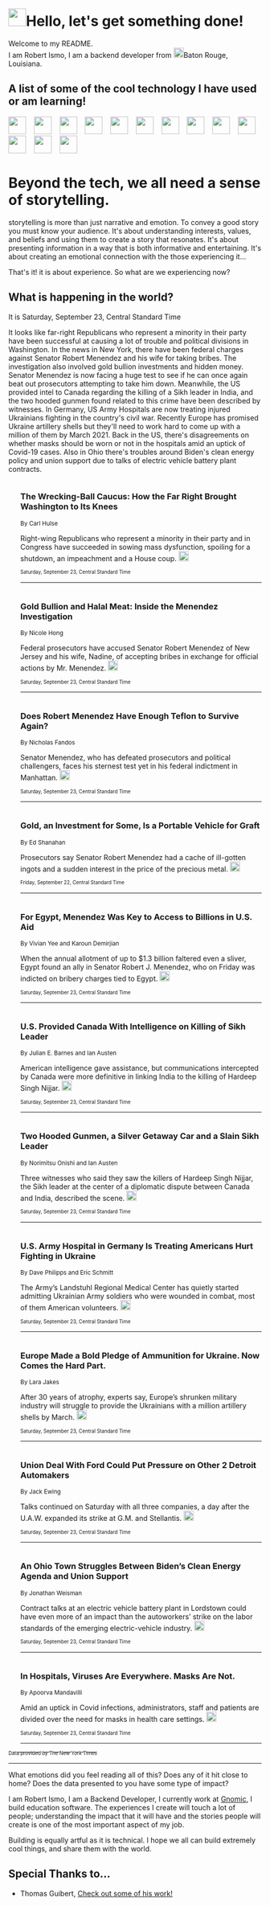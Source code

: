 <h1><img src="https://emojis.slackmojis.com/emojis/images/1643514375/3493/hot-coffee.gif?1643514375" width="35"/>Hello, let's get something done!</h1>

<p>Welcome to my README.<br/>
I am Robert Ismo, I am a backend developer from <img src="https://emojis.slackmojis.com/emojis/images/1638395689/50435/moulin_rouge.png?1638395689" width="20"/>Baton Rouge, Louisiana.</p>
<h2>A list of some of the cool technology I have used or am learning!</h2>
<p>
<img src="https://emojis.slackmojis.com/emojis/images/1643516091/21142/meow_bongotap.gif?1643516091" width="35" alt="">
<img src="https://img.shields.io/badge/Favorite%20Frontend%20Framework-SvelteKit-f83903" alt="">
<img src="https://img.shields.io/badge/Second%20Favorite-Vue-40b581" alt="">
<img src="https://img.shields.io/badge/Most%20Used%20Runtime-Nodejs-78b061" alt="">
<img src="https://emojis.slackmojis.com/emojis/images/1643517416/34482/fire.gif?1643517416" width="35" alt="">
<img src="https://img.shields.io/badge/Javascript%20But%20Better-Typescript-0078ca" alt="">
<img src="https://img.shields.io/badge/Favorite%20Language-Elixir-3e244d" alt="">
<img src="https://img.shields.io/badge/Containerize%20Everything-Docker-6ac9ef" alt="">
<img src="https://emojis.slackmojis.com/emojis/images/1643514596/5999/meow_party.gif?1643514596" width="35" alt="">
<img src="https://img.shields.io/badge/API%20Love%20Language-Graphql-de32a5" alt="">
<img src="https://img.shields.io/badge/Our%20Favorite%20Version%20Controller-Git-e94f33" alt="">
<img src="https://img.shields.io/badge/Favorite%20Database-Redis-d42d1d" alt="">
<img src="https://emojis.slackmojis.com/emojis/images/1643514559/5584/deployparrot.gif?1643514559" width="35" alt="">
<img src="https://img.shields.io/badge/Container%20Interstate-RabbitMQ-f66200" alt="">
<img src="https://img.shields.io/badge/Gotta%20Learn-Kubernetes-316adf" alt="">
<img src="https://img.shields.io/badge/Really%20Mature%20Now-WASM-654fef" alt="">
<img src="https://emojis.slackmojis.com/emojis/images/1666642497/61942/dance_vibe.gif?1666642497" width="35" alt="">
<img src="https://img.shields.io/badge/For%20My%20M1-ARM64-657d96" alt="">
<img src="https://img.shields.io/badge/Loving%20This%20So%20Much-TailwindCSS-17bcb5" alt="">
<img src="https://img.shields.io/badge/Cool%20Build%20Tool-Vite-f9cb24" alt="">
<img src="https://emojis.slackmojis.com/emojis/images/1669231376/62819/working-on-it.gif?1669231376" width="35" alt="">
<img src="https://img.shields.io/badge/Fun%20and%20Easy%20Database-MongoDB-5f8c49" alt="">
<img src="https://img.shields.io/badge/JS%20Life%20Support-NPM-c73737" alt="">
<img src="https://img.shields.io/badge/I%20Liked%20It-DynamoDB-0073b9" alt="">
<img src="https://emojis.slackmojis.com/emojis/images/1643514045/46/question.gif?1643514045" width="35" alt="">
<img src="https://img.shields.io/badge/cool-React-60d6f9" alt="">
<img src="https://img.shields.io/badge/Future%20Big%20Project-Lambda-f37e00" alt="">
<img src="https://img.shields.io/badge/NPM%20But%20Better-PNPM-f1aa07" alt="">
<img src="https://emojis.slackmojis.com/emojis/images/1643514943/9662/fbwow.gif?1643514943" width="35" alt="">
<img src="https://img.shields.io/badge/First%20Language-C-662079" alt="">
<img src="https://img.shields.io/badge/Where%20I%20Deploy%20Frontend-Vercel-000000" alt="">
<img src="https://img.shields.io/badge/Who%20Does%20not%20Want%20an%20App-Swift-f9492a" alt="">
<img src="https://emojis.slackmojis.com/emojis/images/1643514058/151/javascript.png?1643514058" width="35" alt="">
<img src="https://img.shields.io/badge/cool-Python-fbd542" alt="">
<img src="https://img.shields.io/badge/Favorite%20Something-Stripe-656cdc" alt="">
<img src="https://img.shields.io/badge/Of%20Course-HTML5-ed6327" alt="">
<img src="https://emojis.slackmojis.com/emojis/images/1660415405/60731/bomb.gif?1660415405" width="35" alt="">
<img src="https://img.shields.io/badge/hate-CSS-2964ec" alt="">
<img src="https://img.shields.io/badge/Learning-CircleCI-141215" alt="">
<img src="https://img.shields.io/badge/Learning-Rust-fbbb3b" alt="">
<img src="https://emojis.slackmojis.com/emojis/images/1660415397/60712/writing-hand.gif?1660415397" width="35" alt="">
<img src="https://img.shields.io/badge/Dev%20Browser%20of%20Choice-Firefox-cc4e26" alt="">
<img src="https://img.shields.io/badge/Recoverying%20From%20Windows-UNIX-1781e3" alt="">
<img src="https://img.shields.io/badge/LOVE-LogSeq-90c1c2" alt="">
<img src="https://emojis.slackmojis.com/emojis/images/1643514066/223/kirby.gif?1643514066" width="35" alt="">
<img src="https://img.shields.io/badge/Daily%20Driver-MacOS-e6e6e8" alt="">
<img src="https://img.shields.io/badge/Git%20Server-Github-000000" alt="">
<img src="https://img.shields.io/badge/enjoyable-EC2-f17428" alt="">
<img src="https://emojis.slackmojis.com/emojis/images/1643514239/2069/excited.gif?1643514239" width="35" alt="">
</p>
<h1>Beyond the tech, we all need a sense of storytelling.</h1>
<p>storytelling is more than just narrative and emotion. To convey a good story you must know your audience. It's about understanding interests, values, and beliefs and using them to create a story that resonates. It's about presenting information in a way that is both informative and entertaining. It's about creating an emotional connection with the those experiencing it...</p>
<p>That's it! it is about experience. So what are we experiencing now?</p>
<h2>What is happening in the world?</h2>
<p>It is Saturday, September 23, Central Standard Time</p>
<p>
It looks like far-right Republicans who represent a minority in their party have been successful at causing a lot of trouble and political divisions in Washington. In the news in New York, there have been federal charges against Senator Robert Menendez and his wife for taking bribes. The investigation also involved gold bullion investments and hidden money. Senator Menendez is now facing a huge test to see if he can once again beat out prosecutors attempting to take him down. Meanwhile, the US provided intel to Canada regarding the killing of a Sikh leader in India, and the two hooded gunmen found related to this crime have been described by witnesses. In Germany, US Army Hospitals are now treating injured Ukrainians fighting in the country&#39;s civil war. Recently Europe has promised Ukraine artillery shells but they&#39;ll need to work hard to come up with a million of them by March 2021. Back in the US, there&#39;s disagreements on whether masks should be worn or not in the hospitals amid an uptick of Covid-19 cases. Also in Ohio there&#39;s troubles around Biden&#39;s clean energy policy and union support due to talks of electric vehicle battery plant contracts.</p>
<ol>
<img src="https://img.shields.io/badge/-us-blue" alt="">
<h3>The Wrecking-Ball Caucus: How the Far Right Brought Washington to Its Knees</h3>
<sub>By Carl Hulse</sub>
<p>Right-wing Republicans who represent a minority in their party and in Congress have succeeded in sowing mass dysfunction, spoiling for a shutdown, an impeachment and a House coup.  <a href="https://nyti.ms/3ronlSQ"><img src="https://developer.nytimes.com/files/poweredby_nytimes_30b.png?v=1583354208352" height="20"></a></p>
<sub><sub>Saturday, September 23, Central Standard Time</sub></sub>
<hr/>
<img src="https://img.shields.io/badge/-nyregion-blue" alt="">
<h3>Gold Bullion and Halal Meat: Inside the Menendez Investigation</h3>
<sub>By Nicole Hong</sub>
<p>Federal prosecutors have accused Senator Robert Menendez of New Jersey and his wife, Nadine, of accepting bribes in exchange for official actions by Mr. Menendez.  <a href="https://nyti.ms/3Lyr3jJ"><img src="https://developer.nytimes.com/files/poweredby_nytimes_30b.png?v=1583354208352" height="20"></a></p>
<sub><sub>Saturday, September 23, Central Standard Time</sub></sub>
<hr/>
<img src="https://img.shields.io/badge/-nyregion-blue" alt="">
<h3>Does Robert Menendez Have Enough Teflon to Survive Again?</h3>
<sub>By Nicholas Fandos</sub>
<p>Senator Menendez, who has defeated prosecutors and political challengers, faces his sternest test yet in his federal indictment in Manhattan.  <a href="https://nyti.ms/3EW1g0R"><img src="https://developer.nytimes.com/files/poweredby_nytimes_30b.png?v=1583354208352" height="20"></a></p>
<sub><sub>Saturday, September 23, Central Standard Time</sub></sub>
<hr/>
<img src="https://img.shields.io/badge/-nyregion-blue" alt="">
<h3>Gold, an Investment for Some, Is a Portable Vehicle for Graft</h3>
<sub>By Ed Shanahan</sub>
<p>Prosecutors say Senator Robert Menendez had a cache of ill-gotten ingots and a sudden interest in the price of the precious metal.  <a href="https://nyti.ms/3PQrQ1G"><img src="https://developer.nytimes.com/files/poweredby_nytimes_30b.png?v=1583354208352" height="20"></a></p>
<sub><sub>Friday, September 22, Central Standard Time</sub></sub>
<hr/>
<img src="https://img.shields.io/badge/-world-blue" alt="">
<h3>For Egypt, Menendez Was Key to Access to Billions in U.S. Aid</h3>
<sub>By Vivian Yee and Karoun Demirjian</sub>
<p>When the annual allotment of up to $1.3 billion faltered even a sliver, Egypt found an ally in Senator Robert J. Menendez, who on Friday was indicted on bribery charges tied to Egypt.  <a href="https://nyti.ms/3Zw5buM"><img src="https://developer.nytimes.com/files/poweredby_nytimes_30b.png?v=1583354208352" height="20"></a></p>
<sub><sub>Saturday, September 23, Central Standard Time</sub></sub>
<hr/>
<img src="https://img.shields.io/badge/-us-blue" alt="">
<h3>U.S. Provided Canada With Intelligence on Killing of Sikh Leader</h3>
<sub>By Julian E. Barnes and Ian Austen</sub>
<p>American intelligence gave assistance, but communications intercepted by Canada were more definitive in linking India to the killing of Hardeep Singh Nijjar.  <a href="https://nyti.ms/48luKmF"><img src="https://developer.nytimes.com/files/poweredby_nytimes_30b.png?v=1583354208352" height="20"></a></p>
<sub><sub>Saturday, September 23, Central Standard Time</sub></sub>
<hr/>
<img src="https://img.shields.io/badge/-world-blue" alt="">
<h3>Two Hooded Gunmen, a Silver Getaway Car and a Slain Sikh Leader</h3>
<sub>By Norimitsu Onishi and Ian Austen</sub>
<p>Three witnesses who said they saw the killers of Hardeep Singh Nijjar, the Sikh leader at the center of a diplomatic dispute between Canada and India, described the scene.  <a href="https://nyti.ms/3LyfqJs"><img src="https://developer.nytimes.com/files/poweredby_nytimes_30b.png?v=1583354208352" height="20"></a></p>
<sub><sub>Saturday, September 23, Central Standard Time</sub></sub>
<hr/>
<img src="https://img.shields.io/badge/-us-blue" alt="">
<h3>U.S. Army Hospital in Germany Is Treating Americans Hurt Fighting in Ukraine</h3>
<sub>By Dave Philipps and Eric Schmitt</sub>
<p>The Army’s Landstuhl Regional Medical Center has quietly started admitting Ukrainian Army soldiers who were wounded in combat, most of them American volunteers.  <a href="https://nyti.ms/3PRC9CZ"><img src="https://developer.nytimes.com/files/poweredby_nytimes_30b.png?v=1583354208352" height="20"></a></p>
<sub><sub>Saturday, September 23, Central Standard Time</sub></sub>
<hr/>
<img src="https://img.shields.io/badge/-world-blue" alt="">
<h3>Europe Made a Bold Pledge of Ammunition for Ukraine. Now Comes the Hard Part.</h3>
<sub>By Lara Jakes</sub>
<p>After 30 years of atrophy, experts say, Europe’s shrunken military industry will struggle to provide the Ukrainians with a million artillery shells by March.  <a href="https://nyti.ms/3PpVQjP"><img src="https://developer.nytimes.com/files/poweredby_nytimes_30b.png?v=1583354208352" height="20"></a></p>
<sub><sub>Saturday, September 23, Central Standard Time</sub></sub>
<hr/>
<img src="https://img.shields.io/badge/-business-blue" alt="">
<h3>Union Deal With Ford Could Put Pressure on Other 2 Detroit Automakers</h3>
<sub>By Jack Ewing</sub>
<p>Talks continued on Saturday with all three companies, a day after the U.A.W. expanded its strike at G.M. and Stellantis.  <a href="https://nyti.ms/46nlNqV"><img src="https://developer.nytimes.com/files/poweredby_nytimes_30b.png?v=1583354208352" height="20"></a></p>
<sub><sub>Saturday, September 23, Central Standard Time</sub></sub>
<hr/>
<img src="https://img.shields.io/badge/-us-blue" alt="">
<h3>An Ohio Town Struggles Between Biden’s Clean Energy Agenda and Union Support</h3>
<sub>By Jonathan Weisman</sub>
<p>Contract talks at an electric vehicle battery plant in Lordstown could have even more of an impact than the autoworkers’ strike on the labor standards of the emerging electric-vehicle industry.  <a href="https://nyti.ms/3PwvSLm"><img src="https://developer.nytimes.com/files/poweredby_nytimes_30b.png?v=1583354208352" height="20"></a></p>
<sub><sub>Saturday, September 23, Central Standard Time</sub></sub>
<hr/>
<img src="https://img.shields.io/badge/-health-blue" alt="">
<h3>In Hospitals, Viruses Are Everywhere. Masks Are Not.</h3>
<sub>By Apoorva Mandavilli</sub>
<p>Amid an uptick in Covid infections, administrators, staff and patients are divided over the need for masks in health care settings.  <a href="https://nyti.ms/3ZrSWiS"><img src="https://developer.nytimes.com/files/poweredby_nytimes_30b.png?v=1583354208352" height="20"></a></p>
<sub><sub>Saturday, September 23, Central Standard Time</sub></sub>
<hr/>
</ol>
<a href="https://developer.nytimes.com"><sub><sub>Data provided by The New York Times</sub></sub></a>
<hr/>
<p>What emotions did you feel reading all of this? Does any of it hit close to home? Does the data presented to you have some type of impact?</p>
<p>I am Robert Ismo, I am a Backend Developer, I currently work at <a href="https://gnomic.education/">Gnomic</a>, I build education software. The experiences I create will touch a lot of people; understanding the impact that it will have and the stories people will create is one of the most important aspect of my job.</p>
<p>Building is equally artful as it is technical. I hope we all can build extremely cool things, and share them with the world.</p>
<h2>Special Thanks to...</h2>
<ul>
<li>Thomas Guibert, <a href="https://github.com/thmsgbrt/thmsgbrt">Check out some of his work!</a></li>
</ul>